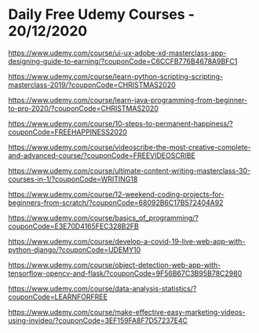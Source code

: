 # Daily Free Udemy Courses - 20/12/2020

https://www.udemy.com/course/ui-ux-adobe-xd-masterclass-app-designing-guide-to-earning/?couponCode=C6CCFB776B4678A9BFC1
https://www.udemy.com/course/learn-python-scripting-scripting-masterclass-2019/?couponCode=CHRISTMAS2020
https://www.udemy.com/course/learn-java-programming-from-beginner-to-pro-2020/?couponCode=CHRISTMAS2020
https://www.udemy.com/course/10-steps-to-permanent-happiness/?couponCode=FREEHAPPINESS2020
https://www.udemy.com/course/videoscribe-the-most-creative-complete-and-advanced-course/?couponCode=FREEVIDEOSCRIBE
https://www.udemy.com/course/ultimate-content-writing-masterclass-30-courses-in-1/?couponCode=WRITING18
https://www.udemy.com/course/12-weekend-coding-projects-for-beginners-from-scratch/?couponCode=68092B6C17B572404A92
https://www.udemy.com/course/basics_of_programming/?couponCode=E3E70D4165FEC328B2FB
https://www.udemy.com/course/develop-a-covid-19-live-web-app-with-python-django/?couponCode=UDEMY10
https://www.udemy.com/course/object-detection-web-app-with-tensorflow-opencv-and-flask/?couponCode=9F56B67C3B95B78C2980
https://www.udemy.com/course/data-analysis-statistics/?couponCode=LEARNFORFREE
https://www.udemy.com/course/make-effective-easy-marketing-videos-using-invideo/?couponCode=3EF159FA8F7D57237E4C
